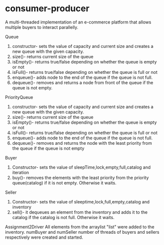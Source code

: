 # consumer-producer
A multi-threaded implementation of an e-commerce platform that allows multiple buyers to interact parallelly. 

Queue
1) constructor- sets the value of capacity and current size and creates a new queue with the given capacity.
2) size()- returns current size of the queue
3) isEmpty()- returns true/false depending on whether the queue is empty or not
4) isFull()- returns true/false depending on whether the queue is full or not
5) enqueue()- adds node to the end of the queue if the queue is not full.
6) dequeue()- removes and returns a node from front of the queue if the queue is not empty.

PriorityQueue

1) constructor- sets the value of capacity and current size and creates a new queue with the given capacity.
2) size()- returns current size of the queue
3) isEmpty()- returns true/false depending on whether the queue is empty or not
4) isFull()- returns true/false depending on whether the queue is full or not
5) enqueue()- adds node to the end of the queue if the queue is not full.
6) dequeue()- removes and returns the node with the least priority from the queue if the queue is not empty

Buyer
1) Constructor- sets the value of sleepTime,lock,empty,full,catalog and iteration
2) buy()- removes the elements with the least priority from the priority queue(catalog) if it is not empty. Otherwise it waits.

Seller
1) Constructor- sets the value of sleeptime,lock,full,empty,catalog and inventory
2) sell()- it dequeues an element from the inventory and adds it to the catalog if the catalog is not full. Otherwise it waits.

Assignment2Driver
All elements from the arraylist "list" were added to the inventory.
numBuyer and numSeller number of threads of buyers and sellers respectively were created and started.
